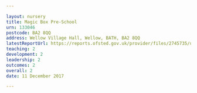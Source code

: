 ```yaml
---

layout: nursery
title: Magic Box Pre-School
urn: 133046
postcode: BA2 8QQ
address: Wellow Village Hall, Wellow, BATH, BA2 8QQ
latestReportUrl: https://reports.ofsted.gov.uk/provider/files/2745735/urn/133046.pdf
teaching: 2
development: 2
leadership: 2
outcomes: 2
overall: 2
date: 11 December 2017

---
```

